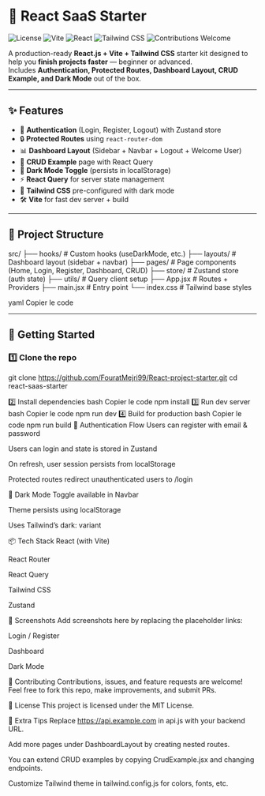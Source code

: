# 🚀 React SaaS Starter

![License](https://img.shields.io/badge/License-MIT-blue)
![Vite](https://img.shields.io/badge/Vite-3.0-blue)
![React](https://img.shields.io/badge/React-18.0-blue)
![Tailwind CSS](https://img.shields.io/badge/TailwindCSS-3.3-blue)
![Contributions Welcome](https://img.shields.io/badge/Contributions-Welcome-brightgreen)

A production-ready **React.js + Vite + Tailwind CSS** starter kit designed to help you **finish projects faster** — beginner or advanced.  
Includes **Authentication, Protected Routes, Dashboard Layout, CRUD Example, and Dark Mode** out of the box.

---

## ✨ Features

- 🔐 **Authentication** (Login, Register, Logout) with Zustand store
- 🔒 **Protected Routes** using `react-router-dom`
- 📊 **Dashboard Layout** (Sidebar + Navbar + Logout + Welcome User)
- 📝 **CRUD Example** page with React Query
- 🌙 **Dark Mode Toggle** (persists in localStorage)
- ⚡ **React Query** for server state management
- 🎨 **Tailwind CSS** pre-configured with dark mode
- 🛠️ **Vite** for fast dev server + build

---

## 📂 Project Structure

src/
├── hooks/ # Custom hooks (useDarkMode, etc.)
├── layouts/ # Dashboard layout (sidebar + navbar)
├── pages/ # Page components (Home, Login, Register, Dashboard, CRUD)
├── store/ # Zustand store (auth state)
├── utils/ # Query client setup
├── App.jsx # Routes + Providers
├── main.jsx # Entry point
└── index.css # Tailwind base styles

yaml
Copier le code

---

## 🚀 Getting Started

### 1️⃣ Clone the repo


git clone https://github.com/FouratMejri99/React-project-starter.git
cd react-saas-starter

2️⃣ Install dependencies
bash
Copier le code
npm install
3️⃣ Run dev server
bash
Copier le code
npm run dev
4️⃣ Build for production
bash
Copier le code
npm run build
🔑 Authentication Flow
Users can register with email & password

Users can login and state is stored in Zustand

On refresh, user session persists from localStorage

Protected routes redirect unauthenticated users to /login

🌙 Dark Mode
Toggle available in Navbar

Theme persists using localStorage

Uses Tailwind’s dark: variant

📦 Tech Stack
React (with Vite)

React Router

React Query

Tailwind CSS

Zustand

📸 Screenshots
Add screenshots here by replacing the placeholder links:

Login / Register

Dashboard

Dark Mode

🤝 Contributing
Contributions, issues, and feature requests are welcome!
Feel free to fork this repo, make improvements, and submit PRs.

📜 License
This project is licensed under the MIT License.

🌟 Extra Tips
Replace https://api.example.com in api.js with your backend URL.

Add more pages under DashboardLayout by creating nested routes.

You can extend CRUD examples by copying CrudExample.jsx and changing endpoints.

Customize Tailwind theme in tailwind.config.js for colors, fonts, etc.
```

